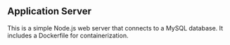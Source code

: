 ## Application Server
This is a simple Node.js web server that connects to a MySQL database. It includes a Dockerfile for containerization.
